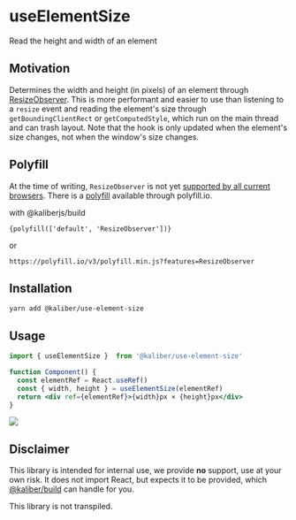 # useElementSize
Read the height and width of an element

## Motivation
Determines the width and height (in pixels) of an element through [ResizeObserver](https://developer.mozilla.org/en-US/docs/Web/API/ResizeObserver). This is more performant and easier to use than listening to a `resize` event and reading the element's size through `getBoundingClientRect` or `getComputedStyle`, which run on the main thread and can trash layout. Note that the hook is only updated when the element's size changes, not when the window's size changes.

## Polyfill
At the time of writing, `ResizeObserver` is not yet [supported by all current browsers](https://developer.mozilla.org/en-US/docs/Web/API/ResizeObserver#Browser_compatibility). There is a [polyfill](https://www.npmjs.com/package/resize-observer-polyfill) available through polyfill.io.

with @kaliberjs/build
```
{polyfill(['default', 'ResizeObserver'])}
```

or
```
https://polyfill.io/v3/polyfill.min.js?features=ResizeObserver
```

## Installation

```
yarn add @kaliber/use-element-size
```

## Usage
```jsx
import { useElementSize }  from '@kaliber/use-element-size'

function Component() {
  const elementRef = React.useRef()
  const { width, height } = useElementSize(elementRef)
  return <div ref={elementRef}>{width}px × {height}px</div>
}
```

![](https://media.giphy.com/media/GFFZmiHkm6h9u/source.gif)

## Disclaimer
This library is intended for internal use, we provide __no__ support, use at your own risk. It does not import React, but expects it to be provided, which [@kaliber/build](https://kaliberjs.github.io/build/) can handle for you.

This library is not transpiled.